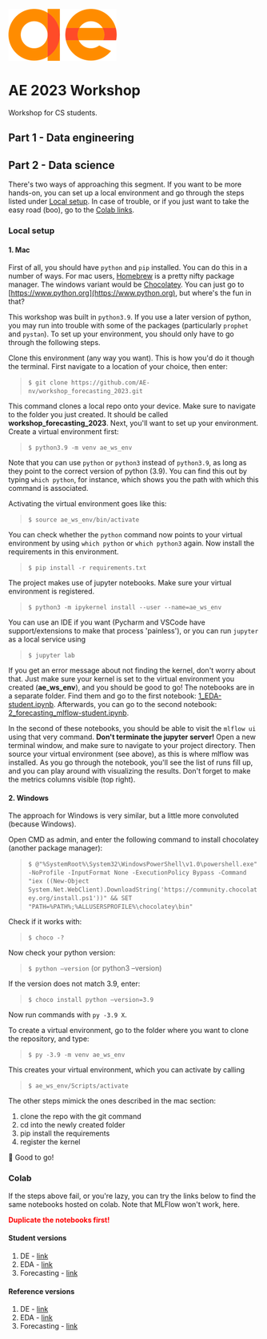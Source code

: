 ![](docs/ae_logo.png)

# AE 2023 Workshop

Workshop for CS students.

## Part 1 - Data engineering

## Part 2 - Data science

There's two ways of approaching this segment. If you want to be more hands-on, you can set up a local environment and go through the steps listed under [Local setup](#local-setup). In case of trouble, or if you just want to take the easy road (boo), go to the [Colab links](#colab).

### Local setup

#### 1. Mac

First of all, you should have `python` and `pip` installed. You can do this in a number of ways. For mac users, [Homebrew](https://brew.sh/index_nl) is a pretty nifty package manager. The windows variant would be [Chocolatey](https://chocolatey.org). You can just go to [https://www.python.org](https://www.python.org), but where's the fun in that?

This workshop was built in `python3.9`. If you use a later version of python, you may run into trouble with some of the packages (particularly `prophet` and `pystan`).
To set up your environment, you should only have to go through the following steps.

Clone this environment (any way you want). This is how you'd do it though the terminal. First navigate to a location of your choice, then enter:

> `$ git clone https://github.com/AE-nv/workshop_forecasting_2023.git`

This command clones a local repo onto your device. Make sure to navigate to the folder you just created. It should be called **workshop\_forecasting\_2023**. Next, you'll want to set up your environment. Create a virtual environment first:

> `$ python3.9 -m venv ae_ws_env`

Note that you can use `python` or `python3` instead of `python3.9`, as long as they point to the correct version of python (3.9). You can find this out by typing `which python`, for instance, which shows you the path with which this command is associated.

Activating the virtual environment goes like this:

> `$ source ae_ws_env/bin/activate`

You can check whether the `python` command now points to your virtual environment by using `which python` or `which python3` again. Now install the requirements in this environment.

> `$ pip install -r requirements.txt`

The project makes use of jupyter notebooks. Make sure your virtual environment is registered.

> `$ python3 -m ipykernel install --user --name=ae_ws_env`

You can use an IDE if you want (Pycharm and VSCode have support/extensions to make that process 'painless'), or you can run `jupyter` as a local service using

> `$ jupyter lab`

If you get an error message about not finding the kernel, don't worry about that. Just make sure your kernel is set to the virtual environment you created (**ae\_ws\_env**), and you should be good to go! The notebooks are in a separate folder. Find them and go to the first notebook: [1_EDA-student.ipynb](notebooks/ds/1_EDA-student.ipynb). Afterwards, you can go to the second notebook: [2\_forecasting\_mlflow-student.ipynb](notebooks/ds/2_forecasting_mlflow-student.ipynb). 

In the second of these notebooks, you should be able to visit the `mlflow ui` using that very command. **Don't terminate the jupyter server!** Open a new terminal window, and make sure to navigate to your project directory. Then source your virtual environment (see above), as this is where mlflow was installed. As you go through the notebook, you'll see the list of runs fill up, and you can play around with visualizing the results. Don't forget to make the metrics columns visible (top right).


#### 2. Windows

The approach for Windows is very similar, but a little more convoluted (because Windows).

Open CMD as admin, and enter the following command to install chocolatey (another package manager):

> `$ @"%SystemRoot%\System32\WindowsPowerShell\v1.0\powershell.exe" -NoProfile -InputFormat None -ExecutionPolicy Bypass -Command "iex ((New-Object System.Net.WebClient).DownloadString('https://community.chocolatey.org/install.ps1'))" && SET "PATH=%PATH%;%ALLUSERSPROFILE%\chocolatey\bin"`

Check if it works with:

> `$ choco -?`

Now check your python version: 

> `$ python –version` (or python3 –version)

If the version does not match 3.9, enter: 

> `$ choco install python –version=3.9`

Now run commands with `py -3.9 X`.

To create a virtual environment, go to the folder where you want to clone the repository, and type:

> `$ py -3.9 -m venv ae_ws_env`

This creates your virtual environment, which you can activate by calling

>`$ ae_ws_env/Scripts/activate`

The other steps mimick the ones described in the mac section: 

1. clone the repo with the git command
2. cd into the newly created folder
3. pip install the requirements
4. register the kernel

🚀 Good to go!

### Colab

If the steps above fail, or you're lazy, you can try the links below to find the same notebooks hosted on colab. Note that MLFlow won't work, here.

<font color='red'>**Duplicate the notebooks first!**</font>

#### Student versions
1. DE - [link](https://colab.research.google.com/drive/1jCPDZ0j9Oc0-9RJizA9Q_2XlgJFJ82ut#scrollTo=ZnFjheEV6sTM)
2. EDA - [link](https://colab.research.google.com/drive/1y34B94m17Xg4Gn4lHMepq7V6FmVrvKuo?usp=sharing)
3. Forecasting - [link](https://colab.research.google.com/drive/11NLtb9YinaDa0VqVQ8wxpaYGbl8J1ouG?usp=sharing)


#### Reference versions
1. DE - [link](https://colab.research.google.com/drive/11tazFp7x6X0a4Y3rBmx1mUZpfZ5_JTw_#scrollTo=hV44hgQPBXIS)
2. EDA - [link](https://colab.research.google.com/drive/1cLdW2mW2vxnp3Lmp16MNvPdVCXYDly3t?usp=sharing)
3. Forecasting - [link](https://colab.research.google.com/drive/1ePpDxz2FgaxRTTBD2OecAa1NWdrJBTvx?usp=sharing)